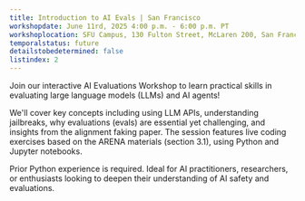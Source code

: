 ```yaml
---
title: Introduction to AI Evals | San Francisco 
workshopdate: June 11rd, 2025 4:00 p.m. - 6:00 p.m. PT
workshoplocation: SFU Campus, 130 Fulton Street, McLaren 200, San Francisco CA 94117 Room MC 251
temporalstatus: future
detailstobedetermined: false
listindex: 2
---
```

Join our interactive AI Evaluations Workshop to learn practical skills in evaluating large language models (LLMs) and AI agents! 

We'll cover key concepts including using LLM APIs, understanding jailbreaks, why evaluations (evals) are essential yet challenging, and insights from the alignment faking paper. 
The session features live coding exercises based on the ARENA materials (section 3.1), using Python and Jupyter notebooks. 

Prior Python experience is required. Ideal for AI practitioners, researchers, or enthusiasts looking to deepen their understanding of AI safety and evaluations.
